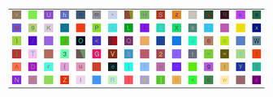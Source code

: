 <table>
<tr>
<td><img src="76.gif"></td>
<td><img src="28.gif"></td>
<td><img src="55.gif"></td>
<td><img src="68.gif"></td>
<td><img src="6E.gif"></td>
<td><img src="6D.gif"></td>
<td><img src="22.gif"></td>
<td><img src="gr3.gif"></td>
<td><img src="48.gif"></td>
<td><img src="53.gif"></td>
<td><img src="7A.gif"></td>
<td><img src="30.gif"></td>
<td><img src="2B.gif"></td>
<td><img src="71.gif"></td>
<td><img src="6B.gif"></td>
<td><img src="61.gif"></td>
</tr>
<tr>
<td><img src="4D.gif"></td>
<td><img src="39.gif"></td>
<td><img src="4B.gif"></td>
<td><img src="2E.gif"></td>
<td><img src="40.gif"></td>
<td><img src="50.gif"></td>
<td><img src="2A.gif"></td>
<td><img src="4C.gif"></td>
<td><img src="6C.gif"></td>
<td><img src="24.gif"></td>
<td><img src="58.gif"></td>
<td><img src="73.gif"></td>
<td><img src="3A.gif"></td>
<td><img src="6A.gif"></td>
<td><img src="31.gif"></td>
<td><img src="78.gif"></td>
</tr>
<tr>
<td><img src="29.gif"></td>
<td><img src="2F.gif"></td>
<td><img src="5B.gif"></td>
<td><img src="4A.gif"></td>
<td><img src="4F.gif"></td>
<td><img src="3C.gif"></td>
<td><img src="gr1.gif"></td>
<td><img src="51.gif"></td>
<td><img src="34.gif"></td>
<td><img src="2C.gif"></td>
<td><img src="59.gif"></td>
<td><img src="64.gif"></td>
<td><img src="36.gif"></td>
<td><img src="6F.gif"></td>
<td><img src="45.gif"></td>
<td><img src="57.gif"></td>
</tr>
<tr>
<td><img src="7D.gif"></td>
<td><img src="54.gif"></td>
<td><img src="62.gif"></td>
<td><img src="33.gif"></td>
<td><img src="gr2.gif"></td>
<td><img src="47.gif"></td>
<td><img src="56.gif"></td>
<td><img src="35.gif"></td>
<td><img src="43.gif"></td>
<td><img src="32.gif"></td>
<td><img src="3B.gif"></td>
<td><img src="74.gif"></td>
<td><img src="7E.gif"></td>
<td><img src="3D.gif"></td>
<td><img src="38.gif"></td>
<td><img src="21.gif"></td>
</tr>
<tr>
<td><img src="41.gif"></td>
<td><img src="44.gif"></td>
<td><img src="72.gif"></td>
<td><img src="7B.gif"></td>
<td><img src="75.gif"></td>
<td><img src="5F.gif"></td>
<td><img src="65.gif"></td>
<td><img src="69.gif"></td>
<td><img src="3F.gif"></td>
<td><img src="3E.gif"></td>
<td><img src="60.gif"></td>
<td><img src="2D.gif"></td>
<td><img src="67.gif"></td>
<td><img src="66.gif"></td>
<td><img src="79.gif"></td>
<td><img src="37.gif"></td>
</tr>
<tr>
<td><img src="4E.gif"></td>
<td><img src="70.gif"></td>
<td><img src="25.gif"></td>
<td><img src="5A.gif"></td>
<td><img src="49.gif"></td>
<td><img src="27.gif"></td>
<td><img src="52.gif"></td>
<td><img src="7C.gif"></td>
<td><img src="26.gif"></td>
<td><img src="5D.gif"></td>
<td><img src="42.gif"></td>
<td><img src="5E.gif"></td>
<td><img src="63.gif"></td>
<td><img src="77.gif"></td>
<td><img src="46.gif"></td>
<td><img src="23.gif"></td>
</tr>
</table>
